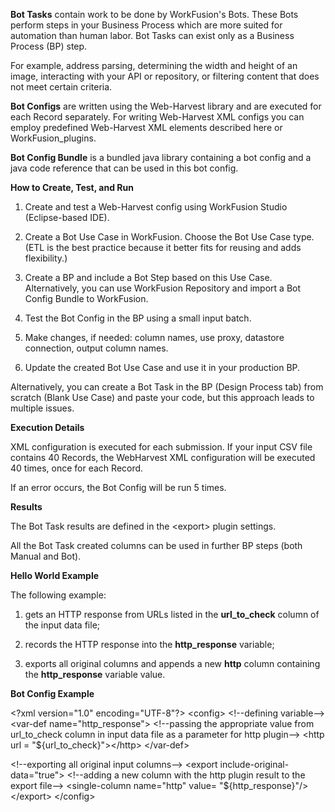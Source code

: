 **Bot Tasks** contain work to be done by WorkFusion\'s Bots. These Bots
perform steps in your Business Process which are more suited for
automation than human labor. Bot Tasks can exist only as a Business
Process (BP) step.

For example, address parsing, determining the width and height of an
image, interacting with your API or repository, or filtering content
that does not meet certain criteria.

**Bot Configs** are written using the Web-Harvest library and are
executed for each Record separately. For writing Web-Harvest XML configs
you can employ predefined Web-Harvest XML elements described here or
WorkFusion\_plugins.

**Bot Config Bundle** is a bundled java library containing a bot config
and a java code reference that can be used in this bot config.

**How to Create, Test, and Run**

1.  Create and test a Web-Harvest config using WorkFusion Studio (Eclipse-based IDE).

2.  Create a Bot Use Case in WorkFusion. Choose the Bot Use Case type.(ETL is the best practice because it better fits for reusing and adds flexibility.)

3.  Create a BP and include a Bot Step based on this Use Case.
    Alternatively, you can use WorkFusion Repository and import a Bot Config Bundle to WorkFusion.

4.  Test the Bot Config in the BP using a small input batch.

5.  Make changes, if needed: column names, use proxy, datastore
    connection, output column names.

6.  Update the created Bot Use Case and use it in your production BP.

Alternatively, you can create a Bot Task in the BP (Design Process tab) from scratch (Blank Use Case) and paste your code, but this approach leads to multiple issues.

**Execution Details**

XML configuration is executed for each submission. If your input CSV file contains 40 Records, the WebHarvest XML configuration will be executed 40 times, once for each Record.

If an error occurs, the Bot Config will be run 5 times.

**Results**

The Bot Task results are defined in the \<export\> plugin settings.

All the Bot Task created columns can be used in further BP steps (both
Manual and Bot).

**Hello World Example**

The following example:

1.  gets an HTTP response from URLs listed in the **url\_to\_check** column of the input data file;

2.  records the HTTP response into the **http\_response** variable;

3.  exports all original columns and appends a new **http** column containing the **http\_response** variable value.

**Bot Config Example**

\<?xml version="1.0" encoding="UTF-8"?\>
\<config\> 
\<!--defining variable--\>
\<var-def name="http\_response"\> 
\<!--passing the appropriate value from url\_to\_check column in input data file as a parameter for http plugin--\> 
\<http url = "${url_to_check}"&gt;&lt;/http&gt; 
&lt;/var-def&gt;

&lt;!--exporting all original input columns--&gt; 
&lt;export include-original-data="true"&gt;
&lt;!--adding a new column with the http plugin result to the export file--&gt; &lt;single-column name="http" value= "${http\_response}"/\> 
\</export\>
\</config\>
